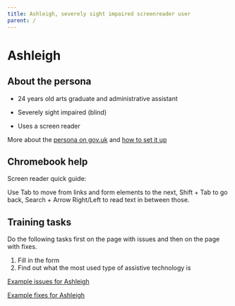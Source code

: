 ```yaml
---
title: Ashleigh, severely sight impaired screenreader user
parent: /
---
```


# Ashleigh


## About the persona

* 24 years old arts graduate and administrative assistant

* Severely sight impaired (blind)

* Uses a screen reader

More about the [persona on gov.uk](https://www.gov.uk/government/publications/understanding-disabilities-and-impairments-user-profiles/ashleigh-partially-sighted-screenreader-user) and [how to set it up](/setup.html#ashleigh)


## Chromebook help

Screen reader quick guide:

Use Tab to move from links and form elements to the next, Shift + Tab to go back, Search + Arrow Right/Left to read text in between those.


## Training tasks

Do the following tasks first on the page with issues and then on the page with fixes.

1. Fill in the form
2. Find out what the most used type of assistive technology is

[Example issues for Ashleigh](bad.html)

[Example fixes for Ashleigh](good.html)
